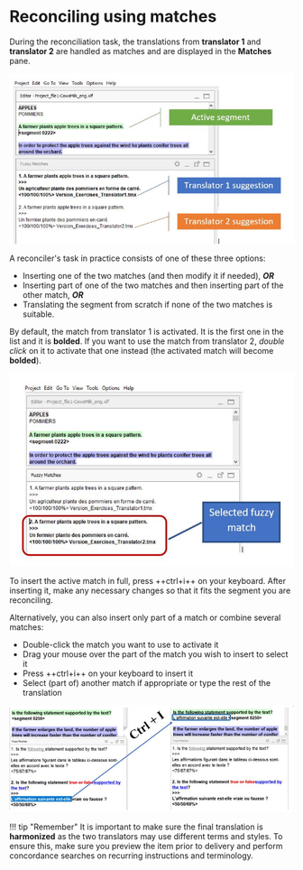 # Reconciling using matches

During the reconciliation task, the translations from **translator 1** and **translator 2** are handled as matches and are displayed in the **Matches** pane.

![](../_img/12r2_fuzzy_matches_rec.jpg)

A reconciler's task in practice consists of one of these three options:

- Inserting one of the two matches (and then modify it if needed), **_OR_**
- Inserting part of one of the two matches and then inserting part of the other match, **_OR_**
- Translating the segment from scratch if none of the two matches is suitable.

By default, the match from translator 1 is activated. It is the first one in the list and it is **bolded**. If you want to use the match from translator 2, _double click_ on it to activate that one instead (the activated match will become **bolded**).

![](../_img/13r_selected_match.jpg)

<!-- @todo: gif -->

To insert the active match in full, press ++ctrl+i++ on your keyboard. After inserting it, make any necessary changes so that it fits the segment you are reconciling.

Alternatively, you can also insert only part of a match or combine several matches:

- Double-click the match you want to use to activate it
- Drag your mouse over the part of the match you wish to insert to select it
- Press ++ctrl+i++ on your keyboard to insert it
- Select (part of) another match if appropriate or type the rest of the translation

![](../_img/14_select_part_fuzzy.jpg)

<!-- @todo: gif -->

!!! tip "Remember"
It is important to make sure the final translation is **harmonized** as the two translators may use different terms and styles. To ensure this, make sure you preview the item prior to delivery and perform concordance searches on recurring instructions and terminology.
